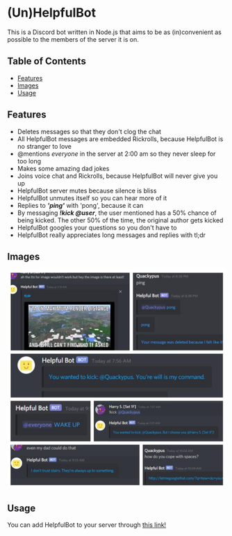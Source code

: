 # (Un)HelpfulBot

This is a Discord bot written in Node.js that aims to be as (in)convenient as possible to the members of the server it is on.

## Table of Contents
* [Features](#Features)
* [Images](#Images)
* [Usage](#Usage)

## Features
* Deletes messages so that they don't clog the chat
* All HelpfulBot messages are embedded Rickrolls, because HelpfulBot is no stranger to love
* @mentions _everyone_ in the server at 2:00 am so they never sleep for too long
* Makes some amazing dad jokes
* Joins voice chat and Rickrolls, because HelpfulBot will never give you up
* HelpfulBot server mutes because silence is bliss
* HelpfulBot unmutes itself so you can hear more of it
* Replies to ___'ping'___ with 'pong', because it can
* By messaging ___!kick @user___, the user mentioned has a 50% chance of being kicked. The other 50% of the time, the original author gets kicked
* HelpfulBot googles your questions so you don't have to
* HelpfulBot really appreciates long messages and replies with tl;dr

## Images
<img src="https://github.com/rjb255/HackNorthEastUselessHack/blob/master/resources/helpfulbotcollage.jpg"
alt="A collage of how helpful HelpfulBot is!"
width = "700">

## Usage

You can add HelpfulBot to your server through <a href="https://discord.com/api/oauth2/authorize?client_id=799792036071997460&permissions=402128246&scope=bot">this link!</a>
